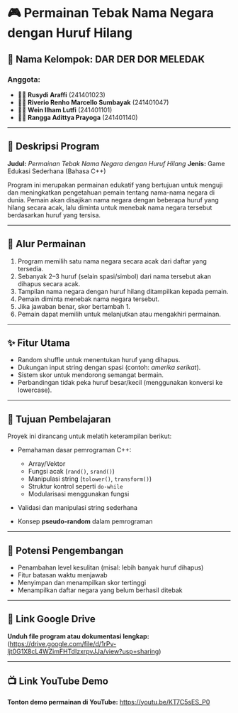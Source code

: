 # 🎮 Permainan Tebak Nama Negara dengan Huruf Hilang

## 👥 Nama Kelompok: **DAR DER DOR MELEDAK**

### Anggota:

* 🧑‍💻 **Rusydi Araffi** (241401023)
* 🧑‍💻 **Riverio Renho Marcello Sumbayak** (241401047)
* 🧑‍💻 **Wein Ilham Lutfi** (241401101)
* 🧑‍💻 **Rangga Adittya Prayoga** (241401140)

---

## 📝 Deskripsi Program

**Judul:** *Permainan Tebak Nama Negara dengan Huruf Hilang*
**Jenis:** Game Edukasi Sederhana (Bahasa C++)

Program ini merupakan permainan edukatif yang bertujuan untuk menguji dan meningkatkan pengetahuan pemain tentang nama-nama negara di dunia. Pemain akan disajikan nama negara dengan beberapa huruf yang hilang secara acak, lalu diminta untuk menebak nama negara tersebut berdasarkan huruf yang tersisa.

---

## 🔄 Alur Permainan

1. Program memilih satu nama negara secara acak dari daftar yang tersedia.
2. Sebanyak 2–3 huruf (selain spasi/simbol) dari nama tersebut akan dihapus secara acak.
3. Tampilan nama negara dengan huruf hilang ditampilkan kepada pemain.
4. Pemain diminta menebak nama negara tersebut.
5. Jika jawaban benar, skor bertambah 1.
6. Pemain dapat memilih untuk melanjutkan atau mengakhiri permainan.

---

## ✨ Fitur Utama

* Random shuffle untuk menentukan huruf yang dihapus.
* Dukungan input string dengan spasi (contoh: *amerika serikat*).
* Sistem skor untuk mendorong semangat bermain.
* Perbandingan tidak peka huruf besar/kecil (menggunakan konversi ke lowercase).

---

## 🎯 Tujuan Pembelajaran

Proyek ini dirancang untuk melatih keterampilan berikut:

* Pemahaman dasar pemrograman C++:

  * Array/Vektor
  * Fungsi acak (`rand()`, `srand()`)
  * Manipulasi string (`tolower()`, `transform()`)
  * Struktur kontrol seperti `do-while`
  * Modularisasi menggunakan fungsi
* Validasi dan manipulasi string sederhana
* Konsep **pseudo-random** dalam pemrograman

---

## 🚀 Potensi Pengembangan

* Penambahan level kesulitan (misal: lebih banyak huruf dihapus)
* Fitur batasan waktu menjawab
* Menyimpan dan menampilkan skor tertinggi
* Menampilkan daftar negara yang belum berhasil ditebak

---

## 📂 Link Google Drive

**Unduh file program atau dokumentasi lengkap:**
(https://drive.google.com/file/d/1rPv-ljt0G1X8cL4WZimFHTdIzxrpvJJa/view?usp=sharing)

---

## 📺 Link YouTube Demo

**Tonton demo permainan di YouTube:**
https://youtu.be/KT7C5sES_P0
